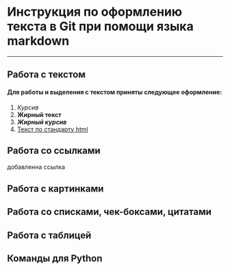 # Инструкция по оформлению текста в Git при помощи языка markdown
___

## Работа с текстом
#### Для работы и выделения с текстом приняты следующее оформление:
1. *Курсив* 
2. **Жирный текст**
3. ***Жирный курсив***
4. <u>Текст по стандарту html</u>

## Работа со ссылками
добавленна ссылка

## Работа с картинками



## Работа со списками, чек-боксами, цитатами



## Работа с таблицей



## Команды для Python



## 
